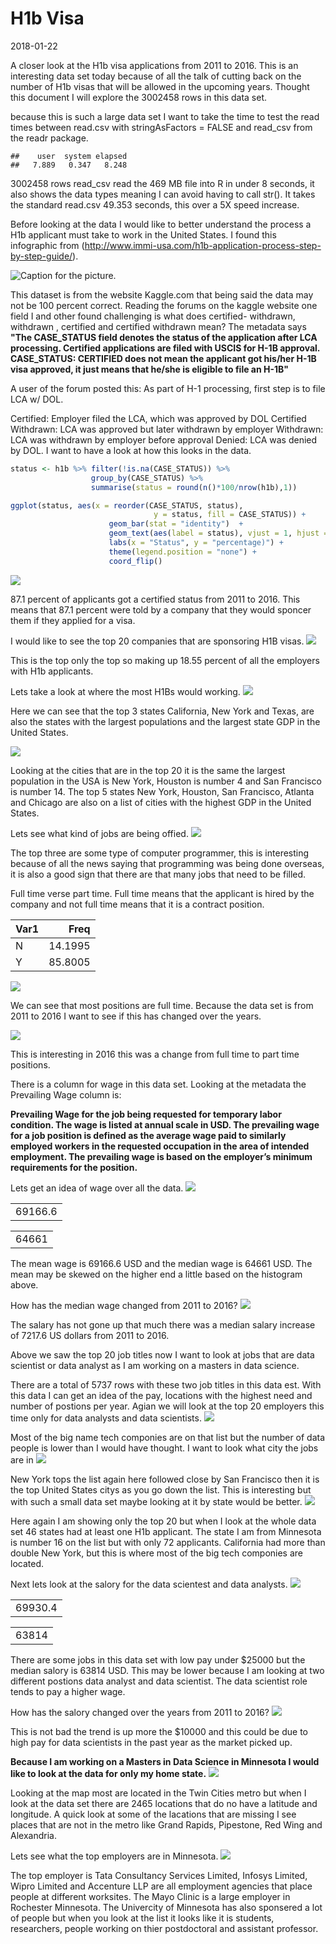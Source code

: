H1b Visa
================
2018-01-22

A closer look at the H1b visa applications from 2011 to 2016. This is an interesting data set today because of all the talk of cutting back on the number of H1b visas that will be allowed in the upcoming years. Thought this document I will explore the 3002458 rows in this data set.

because this is such a large data set I want to take the time to test the read times between read.csv with stringAsFactors = FALSE and read\_csv from the readr package.

    ##    user  system elapsed 
    ##   7.889   0.347   8.248

3002458 rows read\_csv read the 469 MB file into R in under 8 seconds, it also shows the data types meaning I can avoid having to call str(). It takes the standard read.csv 49.353 seconds, this over a 5X speed increase.

Before looking at the data I would like to better understand the process a H1b applicant must take to work in the United States. I found this infographic from (<http://www.immi-usa.com/h1b-application-process-step-by-step-guide/>).

![Caption for the picture.](H1B-Application-Process.png)

This dataset is from the website Kaggle.com that being said the data may not be 100 percent correct. Reading the forums on the kaggle website one field I and other found challenging is what does certified- withdrawn, withdrawn , certified and certified withdrawn mean?
The metadata says
**"The CASE\_STATUS field denotes the status of the application after LCA processing. Certified applications are filed with USCIS for H-1B approval. CASE\_STATUS: CERTIFIED does not mean the applicant got his/her H-1B visa approved, it just means that he/she is eligible to file an H-1B"**

A user of the forum posted this:
As part of H-1 processing, first step is to file LCA w/ DOL.

Certified: Employer filed the LCA, which was approved by DOL
Certified Withdrawn: LCA was approved but later withdrawn by employer
Withdrawn: LCA was withdrawn by employer before approval
Denied: LCA was denied by DOL.
I want to have a look at how this looks in the data.

``` r
status <- h1b %>% filter(!is.na(CASE_STATUS)) %>%
                  group_by(CASE_STATUS) %>% 
                  summarise(status = round(n()*100/nrow(h1b),1))

ggplot(status, aes(x = reorder(CASE_STATUS, status),
                                y = status, fill = CASE_STATUS)) + 
                      geom_bar(stat = "identity")  +
                      geom_text(aes(label = status), vjust = 1, hjust = .5) + 
                      labs(x = "Status", y = "percentage)") +  
                      theme(legend.position = "none") +
                      coord_flip()
```

![](H1B_files/figure-markdown_github-ascii_identifiers/unnamed-chunk-3-1.png)

87.1 percent of applicants got a certified status from 2011 to 2016. This means that 87.1 percent were told by a company that they would sponcer them if they applied for a visa.

I would like to see the top 20 companies that are sponsoring H1B visas.
![](H1B_files/figure-markdown_github-ascii_identifiers/unnamed-chunk-4-1.png)

This is the top only the top so making up 18.55 percent of all the employers with H1b applicants.

Lets take a look at where the most H1Bs would working. ![](H1B_files/figure-markdown_github-ascii_identifiers/unnamed-chunk-5-1.png)

Here we can see that the top 3 states California, New York and Texas, are also the states with the largest populations and the largest state GDP in the United States.

![](H1B_files/figure-markdown_github-ascii_identifiers/unnamed-chunk-6-1.png)

Looking at the cities that are in the top 20 it is the same the largest population in the USA is New York, Houston is number 4 and San Francisco is number 14. The top 5 states New York, Houston, San Francisco, Atlanta and Chicago are also on a list of cities with the highest GDP in the United States.

Lets see what kind of jobs are being offied.
![](H1B_files/figure-markdown_github-ascii_identifiers/unnamed-chunk-7-1.png)

The top three are some type of computer programmer, this is interesting because of all the news saying that programming was being done overseas, it is also a good sign that there are that many jobs that need to be filled.

Full time verse part time. Full time means that the applicant is hired by the company and not full time means that it is a contract position.

| Var1 |     Freq|
|:-----|--------:|
| N    |  14.1995|
| Y    |  85.8005|

![](H1B_files/figure-markdown_github-ascii_identifiers/unnamed-chunk-9-1.png)

We can see that most positions are full time. Because the data set is from 2011 to 2016 I want to see if this has changed over the years.

![](H1B_files/figure-markdown_github-ascii_identifiers/unnamed-chunk-10-1.png)

This is interesting in 2016 this was a change from full time to part time positions.

There is a column for wage in this data set. Looking at the metadata the Prevailing Wage column is:

**Prevailing Wage for the job being requested for temporary labor condition. The wage is listed at annual scale in USD. The prevailing wage for a job position is defined as the average wage paid to similarly employed workers in the requested occupation in the area of intended employment. The prevailing wage is based on the employer’s minimum requirements for the position.**

Lets get an idea of wage over all the data. ![](H1B_files/figure-markdown_github-ascii_identifiers/unnamed-chunk-11-1.png)

|         |
|--------:|
|  69166.6|

|       |
|------:|
|  64661|

The mean wage is 69166.6 USD and the median wage is 64661 USD. The mean may be skewed on the higher end a little based on the histogram above.

How has the median wage changed from 2011 to 2016?
![](H1B_files/figure-markdown_github-ascii_identifiers/unnamed-chunk-12-1.png)

The salary has not gone up that much there was a median salary increase of 7217.6 US dollars from 2011 to 2016.

Above we saw the top 20 job titles now I want to look at jobs that are data scientist or data analyst as I am working on a masters in data science.

There are a total of 5737 rows with these two job titles in this data est. With this data I can get an idea of the pay, locations with the highest need and number of postions per year.
Agian we will look at the top 20 employers this time only for data analysts and data scientists.
![](H1B_files/figure-markdown_github-ascii_identifiers/unnamed-chunk-14-1.png)

Most of the big name tech componies are on that list but the number of data people is lower than I would have thought.
I want to look what city the jobs are in
![](H1B_files/figure-markdown_github-ascii_identifiers/unnamed-chunk-15-1.png)

New York tops the list again here followed close by San Francisco then it is the top United States citys as you go down the list. This is interesting but with such a small data set maybe looking at it by state would be better.
![](H1B_files/figure-markdown_github-ascii_identifiers/unnamed-chunk-16-1.png)

Here again I am showing only the top 20 but when I look at the whole data set 46 states had at least one H1b applicant. The state I am from Minnesota is number 16 on the list but with only 72 applicants. California had more than double New York, but this is where most of the big tech componies are located.

Next lets look at the salory for the data scientest and data analysts.
![](H1B_files/figure-markdown_github-ascii_identifiers/unnamed-chunk-17-1.png)

|         |
|--------:|
|  69930.4|

|       |
|------:|
|  63814|

There are some jobs in this data set with low pay under $25000 but the median salory is 63814 USD. This may be lower because I am looking at two different postions data analyst and data scientist. The data scientist role tends to pay a higher wage.

How has the salory changed over the years from 2011 to 2016?
![](H1B_files/figure-markdown_github-ascii_identifiers/unnamed-chunk-18-1.png)

This is not bad the trend is up more the $10000 and this could be due to high pay for data scientists in the past year as the market picked up.

**Because I am working on a Masters in Data Science in Minnesota I would like to look at the data for only my home state.**
![](H1B_files/figure-markdown_github-ascii_identifiers/unnamed-chunk-19-1.png)

Looking at the map most are located in the Twin Cities metro but when I look at the data set there are 2465 locations that do no have a latitude and longitude. A quick look at some of the lacations that are missing I see places that are not in the metro like Grand Rapids, Pipestone, Red Wing and Alexandria.

Lets see what the top employers are in Minnesota.
![](H1B_files/figure-markdown_github-ascii_identifiers/unnamed-chunk-20-1.png)

The top employer is Tata Consultancy Services Limited, Infosys Limited, Wipro Limited and Accenture LLP are all employment agencies that place people at different worksites. The Mayo Clinic is a large employer in Rochester Minnesota. The Univercity of Minnesota has also sponsered a lot of people but when you look at the list it looks like it is students, researchers, people working on thier postdoctoral and assistant professor.
